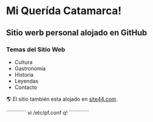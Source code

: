 # Mi Querída Catamarca!  
## Sitio werb personal alojado en GitHub

### Temas del Sitio Web

- Cultura
- Gastronomía
- Historia
- Leyendas
- Contacto

:earth_americas: El sitio también esta alojado en [site44.com](https://dpsa.site44.com/).

´´´´´´´´´´´´
vi /etc/pf.conf
q!
´´´´´´´´´´´´


